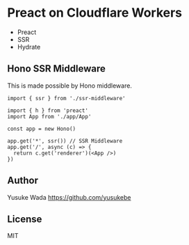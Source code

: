 # Preact on Cloudflare Workers

* Preact
* SSR
* Hydrate

## Hono SSR Middleware

This is made possible by Hono middleware.

```tsx
import { ssr } from './ssr-middleware'

import { h } from 'preact'
import App from './app/App'

const app = new Hono()

app.get('*', ssr()) // SSR Middleware
app.get('/', async (c) => {
  return c.get('renderer')(<App />)
})
```

## Author

Yusuke Wada <https://github.com/yusukebe>

## License

MIT
